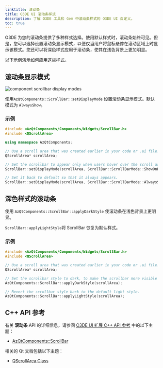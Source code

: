 ```yaml
---
linktitle: 滚动条 
title: O3DE UI 滚动条样式
description: 了解 O3DE 工具和 Gem 中滚动条样式的 O3DE UI 自定义。
toc: true
---
```


O3DE 为您的滚动条提供了多种样式选择。使用默认样式时，滚动条始终可见。但是，您可以选择设置滚动条显示模式，以便仅当用户将鼠标悬停在滚动区域上时显示该模式。您还可以将深色样式应用于滚动条，使其在浅色背景上更加明显。

以下示例演示如何应用这些样式。

## 滚动条显示模式

![component scrollbar display modes](/images/tools-ui/component-scrollbar-display-modes.gif)

使用`AzQtComponents::ScrollBar::setDisplayMode` 设置滚动条显示模式。默认模式为 `AlwaysShow`。

### 示例

```cpp
#include <AzQtComponents/Components/Widgets/ScrollBar.h>
#include <QScrollArea>

using namespace AzQtComponents;

// Use a scroll area that was created earlier in your code or .ui file.
QScrollArea* scrollArea;

// Set the scrollbar to appear only when users hover over the scroll area.
ScrollBar::setDisplayMode(scrollArea, ScrollBar::ScrollBarMode::ShowOnHover);

// Set it back to default so that it always appears.
ScrollBar::setDisplayMode(scrollArea, ScrollBar::ScrollBarMode::AlwaysShow);
```

## 深色样式的滚动条

使用 `AzQtComponents::ScrollBar::applyDarkStyle` 使滚动条在浅色背景上更明显。

 `ScrollBar::applyLightStyle`将 ScrollBar 恢复为默认样式。

### 示例

```cpp
#include <AzQtComponents/Components/Widgets/ScrollBar.h>
#include <QScrollArea>

// Use a scroll area that was created earlier in your code or .ui file.
QScrollArea* scrollArea;

// Set the scrollbar style to dark, to make the scrollbar more visible on light backgrounds.
AzQtComponents::ScrollBar::applyDarkStyle(scrollArea);

// Revert the scrollbar style back to the default light style.
AzQtComponents::ScrollBar::applyLightStyle(scrollArea);
```

## C++ API 参考

有关 **滚动条** API 的详细信息，请参阅 [O3DE UI 扩展 C++ API 参考](/docs/api/frameworks/azqtcomponents/namespace_az_qt_components.html) 中的以下主题：
+  [AzQtComponents::ScrollBar](/docs/api/frameworks/azqtcomponents/class_az_qt_components_1_1_scroll_bar.html)

相关的 Qt 文档包括以下主题：
+  [QScrollArea Class](https://doc.qt.io/qt-5/qscrollarea.html)
